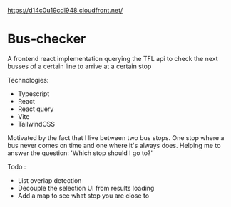 https://d14c0u19cdl948.cloudfront.net/


# Bus-checker

A frontend react implementation querying the TFL api to check the next busses of a certain line to arrive at a certain stop

Technologies:
 - Typescript
 - React
 - React query
 - Vite
 - TailwindCSS

Motivated by the fact that I live between two bus stops. One stop where a bus never comes on time and one where it's always does. Helping me to answer the question: 'Which stop should I go to?'

Todo : 
- List overlap detection
- Decouple the selection UI from results loading
- Add a map to see what stop you are close to

